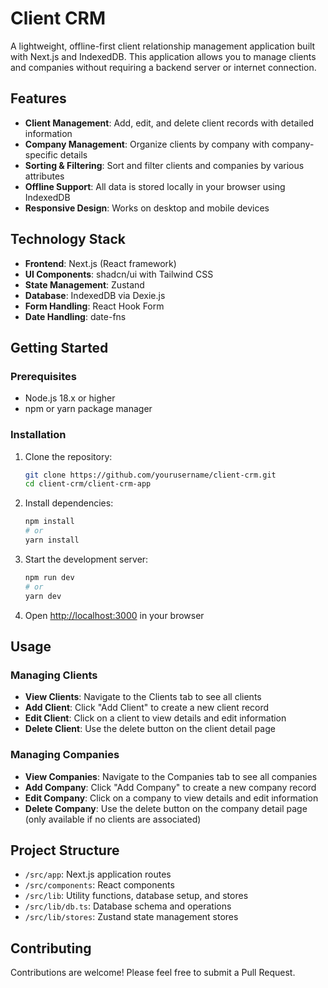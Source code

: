 # Client CRM

A lightweight, offline-first client relationship management application built with Next.js and IndexedDB. This application allows you to manage clients and companies without requiring a backend server or internet connection.

## Features

- **Client Management**: Add, edit, and delete client records with detailed information
- **Company Management**: Organize clients by company with company-specific details
- **Sorting & Filtering**: Sort and filter clients and companies by various attributes
- **Offline Support**: All data is stored locally in your browser using IndexedDB
- **Responsive Design**: Works on desktop and mobile devices

## Technology Stack

- **Frontend**: Next.js (React framework)
- **UI Components**: shadcn/ui with Tailwind CSS
- **State Management**: Zustand
- **Database**: IndexedDB via Dexie.js
- **Form Handling**: React Hook Form
- **Date Handling**: date-fns

## Getting Started

### Prerequisites

- Node.js 18.x or higher
- npm or yarn package manager

### Installation

1. Clone the repository:
   ```bash
   git clone https://github.com/yourusername/client-crm.git
   cd client-crm/client-crm-app
   ```

2. Install dependencies:
   ```bash
   npm install
   # or
   yarn install
   ```

3. Start the development server:
   ```bash
   npm run dev
   # or
   yarn dev
   ```

4. Open [http://localhost:3000](http://localhost:3000) in your browser

## Usage

### Managing Clients

- **View Clients**: Navigate to the Clients tab to see all clients
- **Add Client**: Click "Add Client" to create a new client record
- **Edit Client**: Click on a client to view details and edit information
- **Delete Client**: Use the delete button on the client detail page

### Managing Companies

- **View Companies**: Navigate to the Companies tab to see all companies
- **Add Company**: Click "Add Company" to create a new company record
- **Edit Company**: Click on a company to view details and edit information
- **Delete Company**: Use the delete button on the company detail page (only available if no clients are associated)

## Project Structure

- `/src/app`: Next.js application routes
- `/src/components`: React components
- `/src/lib`: Utility functions, database setup, and stores
- `/src/lib/db.ts`: Database schema and operations
- `/src/lib/stores`: Zustand state management stores

## Contributing

Contributions are welcome! Please feel free to submit a Pull Request.

